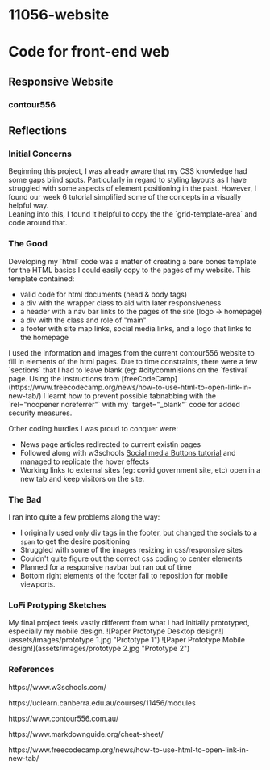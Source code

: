 # 11056-website
 

# Code for front-end web

  
## Responsive Website
  

### contour556
 

## Reflections

### Initial Concerns
<p>Beginning this project, I was already aware that my CSS knowledge had some gaps blind spots. Particularly in regard to styling layouts as I have struggled with some aspects of element positioning in the past. However, I found our week 6 tutorial simplified some of the concepts in a visually helpful way.<br>
Leaning into this, I found it helpful to copy the the `grid-template-area` and code around that.</p>

### The Good

<p> Developing my `html` code was a matter of creating a bare bones template for the HTML basics I could easily copy to the pages of my website. This template contained: 

 - valid code for html documents (head & body tags)
 - a div with the wrapper class to aid with later responsiveness  
 - a header with a nav bar links to the pages of the site (logo -> homepage)
 - a div with the class and role of "main"
 - a footer with site map links, social media links, and a logo that links to the homepage
 
 <p> I used the information and images from the current contour556 website to fill in elements of the html pages. Due to time constraints, there were a few `sections` that I had to leave blank (eg: #citycommisions on the `festival` page. Using the instructions from [freeCodeCamp](https://www.freecodecamp.org/news/how-to-use-html-to-open-link-in-new-tab/) I learnt how to prevent possible tabnabbing with the `rel="noopener noreferrer"` with my `target="_blank"` code for added security measures.</p>
 <p> Other coding hurdles I was proud to conquer were: 
 
 - News page articles redirected to current existin pages
 - Followed along with w3schools [Social media Buttons tutorial](https://www.w3schools.com/howto/howto_css_social_media_buttons.asp) and managed to replicate the hover effects
 - Working links to external sites (eg: covid government site, etc) open in a new tab and keep visitors on the site.

 
 ### The Bad
<p> I ran into quite a few problems along the way:

 - I originally used only div tags in the footer, but changed the socials to a `span` to get the desire positioning
 - Struggled with some of the images resizing in css/responsive sites
 - Couldn't quite figure out the correct css coding to center elements 
 - Planned for a responsive navbar but ran out of time
 - Bottom right elements of the footer fail to reposition for mobile viewports.


### LoFi Protyping Sketches

<p> My final project feels vastly different from what I had initially prototyped, especially my mobile design.
![Paper Prototype Desktop design!](assets/images/prototype 1.jpg "Prototype 1")
![Paper Prototype Mobile design!](assets/images/prototype 2.jpg "Prototype 2")

### References

<p>https://www.w3schools.com/</p>
<p>https://uclearn.canberra.edu.au/courses/11456/modules</p>
<p>https://www.contour556.com.au/</p>
<p>https://www.markdownguide.org/cheat-sheet/</p>
<p>https://www.freecodecamp.org/news/how-to-use-html-to-open-link-in-new-tab/</p>
